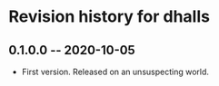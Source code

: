 # Revision history for dhalls

## 0.1.0.0 -- 2020-10-05

* First version. Released on an unsuspecting world.
